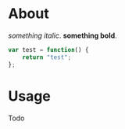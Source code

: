 # About
*something italic*.
**something bold**.

```javascript
var test = function() {
    return "test";
};
```

# Usage
Todo